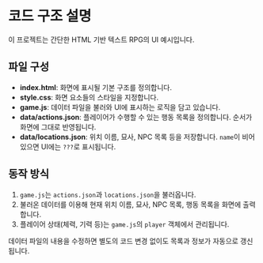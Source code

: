# 코드 구조 설명

이 프로젝트는 간단한 HTML 기반 텍스트 RPG의 UI 예시입니다.

## 파일 구성
- **index.html**: 화면에 표시될 기본 구조를 정의합니다.
- **style.css**: 화면 요소들의 스타일을 지정합니다.
- **game.js**: 데이터 파일을 불러와 UI에 표시하는 로직을 담고 있습니다.
- **data/actions.json**: 플레이어가 수행할 수 있는 행동 목록을 정의합니다. 순서가 화면에 그대로 반영됩니다.
- **data/locations.json**: 위치 이름, 묘사, NPC 목록 등을 저장합니다. `name`이 비어 있으면 UI에는 `???`로 표시됩니다.

## 동작 방식
1. `game.js`는 `actions.json`과 `locations.json`을 불러옵니다.
2. 불러온 데이터를 이용해 현재 위치 이름, 묘사, NPC 목록, 행동 목록을 화면에 출력합니다.
3. 플레이어 상태(체력, 기력 등)는 `game.js`의 `player` 객체에서 관리됩니다.

데이터 파일의 내용을 수정하면 별도의 코드 변경 없이도 목록과 정보가 자동으로 갱신됩니다.
